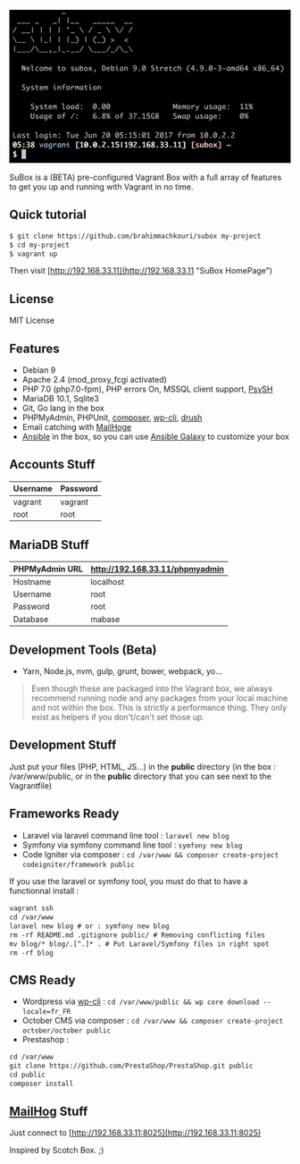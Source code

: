 
![SuBox](https://raw.githubusercontent.com/brahimmachkouri/subox-infos/master/images/subox.png)

SuBox is a (BETA) pre-configured Vagrant Box with a full array of features to get you up and running with Vagrant in no time. 

## Quick tutorial

```
$ git clone https://github.com/brahimmachkouri/subox my-project
$ cd my-project
$ vagrant up
```

Then visit [http://192.168.33.11](http://192.168.33.11 "SuBox HomePage")

## License 

MIT License

## Features

* Debian 9
* Apache 2.4 (mod_proxy_fcgi activated)
* PHP 7.0 (php7.0-fpm), PHP errors On, MSSQL client support, [PsySH](http://psysh.org/)
* MariaDB 10.1, Sqlite3
* Git, Go lang in the box
* PHPMyAdmin, PHPUnit, [composer](https://getcomposer.org/doc/01-basic-usage.md), [wp-cli](https://make.wordpress.org/cli/handbook/quick-start/), [drush](http://www.drush.org/en/master/usage/)
* Email catching with [MailHoge](https://github.com/mailhog/MailHog)
* [Ansible](https://www.ansible.com) in the box, so you can use [Ansible Galaxy](https://galaxy.ansible.com/list#/roles?page=1&page_size=40&order=-download_count,name) to customize your box

## Accounts Stuff

| Username  | Password   |
|-----------|------------|
| vagrant   | vagrant    |
| root      | root       |

## MariaDB Stuff

| PHPMyAdmin URL | http://192.168.33.11/phpmyadmin |
|-----------|------------|
| Hostname  | localhost  |
| Username  | root       |
| Password  | root       |
| Database  | mabase     |

## Development Tools (Beta)

* Yarn, Node.js, nvm, gulp, grunt, bower, webpack, yo... 
> Even though these are packaged into the Vagrant box, we always recommend running node and any packages from your local machine and not within the box. This is strictly a performance thing. They only exist as helpers if you don't/can't set those up.

## Development Stuff

Just put your files (PHP, HTML, JS...) in the **public** directory (in the box : /var/www/public, or in the **public** directory that you can see next to the Vagrantfile)

## Frameworks Ready

* Laravel via laravel command line tool : `laravel new blog`
* Symfony via symfony command line tool : `symfony new blog`
* Code Igniter via composer : `cd /var/www && composer create-project codeigniter/framework public`

If you use the laravel or symfony tool, you must do that to have a functionnal install :
```
vagrant ssh
cd /var/www
laravel new blog # or : symfony new blog
rm -rf README.md .gitignore public/ # Removing conflicting files
mv blog/* blog/.[^.]* . # Put Laravel/Symfony files in right spot
rm -rf blog
```

## CMS Ready

* Wordpress via [wp-cli](https://make.wordpress.org/cli/handbook/quick-start/) : `cd /var/www/public && wp core download --locale=fr_FR`
* October CMS via composer : `cd /var/www && composer create-project october/october public`
* Prestashop : 

```
cd /var/www
git clone https://github.com/PrestaShop/PrestaShop.git public
cd public
composer install
```

## [MailHog](https://github.com/mailhog/MailHog) Stuff

Just connect to [http://192.168.33.11:8025](http://192.168.33.11:8025)

Inspired by Scotch Box. ;)
